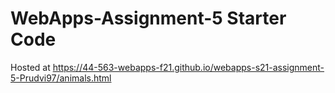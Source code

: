 # WebApps-Assignment-5 Starter Code
Hosted at  https://44-563-webapps-f21.github.io/webapps-s21-assignment-5-Prudvi97/animals.html